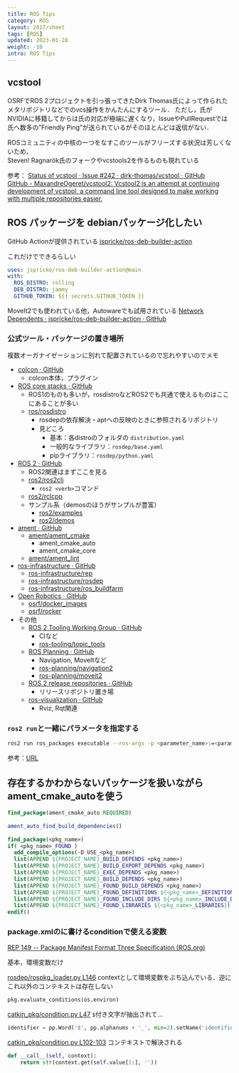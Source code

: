 ```yaml
---
title: ROS Tips
category: ROS
layout: 2017/sheet
tags: [ROS]
updated: 2023-01-28
weight: -10
intro: ROS Tips
---
```


## vcstool

OSRFでROS 2プロジェクトを引っ張ってきたDirk Thomas氏によって作られたメタリポジトリなどでのvcs操作をかんたんにするツール．
ただし，氏がNVIDIAに移籍してからは氏の対応が極端に遅くなり，IssueやPullRequestでは氏へ数多の”Friendly Ping”が送られているがそのほとんどは返信がない．  

ROSコミュニティの中核の一つをなすこのツールがフリーズする状況は芳しくないため，  
Steven! Ragnarök氏のフォークやvcstools2を作るものも現れている  

参考：
[Status of vcstool · Issue #242 · dirk-thomas/vcstool · GitHub](https://github.com/dirk-thomas/vcstool/issues/242)  
[GitHub - MaxandreOgeret/vcstool2: Vcstool2 is an attempt at continuing development of vcstool, a command line tool designed to make working with multiple repositories easier.](https://github.com/MaxandreOgeret/vcstool2/)  

## ROS パッケージを debianパッケージ化したい

GitHub Actionが提供されている
[jspricke/ros-deb-builder-action](https://github.com/jspricke/ros-deb-builder-action)

これだけでできるらしい

```yaml
uses: jspricke/ros-deb-builder-action@main
with:
  ROS_DISTRO: rolling
  DEB_DISTRO: jammy
  GITHUB_TOKEN: ${{ secrets.GITHUB_TOKEN }}
```

MoveIt2でも使われている他，Autowareでも試用されている
[Network Dependents · jspricke/ros-deb-builder-action · GitHub](https://github.com/jspricke/ros-deb-builder-action/network/dependents)

### 公式ツール・パッケージの置き場所

複数オーガナイゼーションに別れて配置されているので忘れやすいのでメモ

- [colcon · GitHub](https://github.com/colcon)
	- colcon本体，プラグイン
- [ROS core stacks · GitHub](https://github.com/ros)
	- ROS1のものも多いが，rosdistroなどROS2でも共通で使えるものはここにあることが多い
	- [ros/rosdistro](https://github.com/ros/rosdistro)
		- rosdepの依存解決・aptへの反映のときに参照されるリポジトリ
		- 見どころ
			- 基本：各distroのフォルダの `distribution.yaml`
			- 一般的なライブラリ：`rosdep/base.yaml`
			- pipライブラリ：`rosdep/python.yaml`
- [ROS 2 · GitHub](https://github.com/ros2)
	- ROS2関連はまずここを見る
	- [ros2/ros2cli](https://github.com/ros2/ros2cli)
		- `ros2 <verb>`コマンド
	- [ros2/rclcpp](https://github.com/ros2/rclcpp)
	- サンプル系（demosのほうがサンプルが豊富）
		- [ros2/examples](https://github.com/ros2/examples)
		- [ros2/demos](https://github.com/ros2/demos)
- [ament · GitHub](https://github.com/ament)
	- [ament/ament\_cmake](https://github.com/ament/ament_cmake)
		- ament_cmake_auto
		- ament_cmake_core
	- [ament/ament\_lint](https://github.com/ament/ament_lint)
- [ros-infrastructure · GitHub](https://github.com/ros-infrastructure)
	- [ros-infrastructure/rep](https://github.com/ros-infrastructure/rep)
	- [ros-infrastructure/rosdep](https://github.com/ros-infrastructure/rosdep)
	- [ros-infrastructure/ros\_buildfarm](https://github.com/ros-infrastructure/ros_buildfarm)
- [Open Robotics · GitHub](https://github.com/osrf)
	- [osrf/docker\_images](https://github.com/osrf/docker_images)
	- [osrf/rocker](https://github.com/osrf/rocker)
- その他
	- [ROS 2 Tooling Working Group · GitHub](https://github.com/ros-tooling)
		- CIなど
		- [ros-tooling/topic\_tools](https://github.com/ros-tooling/topic_tools)
	- [ROS Planning · GitHub](https://github.com/ros-planning)
		- Navigation, MoveItなど
		- [ros-planning/navigation2](https://github.com/ros-planning/navigation2)
		- [ros-planning/moveit2](https://github.com/ros-planning/moveit2)
	- [ROS 2 release repositories · GitHub](https://github.com/ros2-gbp)
		- リリースリポジトリ置き場
	- [ros-visualization · GitHub](https://github.com/ros-visualization)
		- Rviz, Rqt関連

### `ros2 run`と一緒にパラメータを指定する

```bash
ros2 run ros_packages executable --ros-args -p <parameter_name>:=<parameter_value>
```

参考：[URL](https://docs.ros.org/en/galactic/How-To-Guides/Node-arguments.html#setting-parameters-directly-from-the-command-line)

## 存在するかわからないパッケージを扱いながらament_cmake_autoを使う

```CMake
find_package(ament_cmake_auto REQUIRED)  
  
ament_auto_find_build_dependencies()  
  
find_package(<pkg_name>)  
if( <pkg_name>_FOUND )  
  add_compile_options(-D USE_<pkg_name>)  
  list(APPEND ${PROJECT_NAME}_BUILD_DEPENDS <pkg_name>)  
  list(APPEND ${PROJECT_NAME}_BUILD_EXPORT_DEPENDS <pkg_name>)  
  list(APPEND ${PROJECT_NAME}_EXEC_DEPENDS <pkg_name>)  
  list(APPEND ${PROJECT_NAME}_BUILD_DEPENDS <pkg_name>)  
  list(APPEND ${PROJECT_NAME}_FOUND_BUILD_DEPENDS <pkg_name>)  
  list(APPEND ${PROJECT_NAME}_FOUND_DEFINITIONS ${<pkg_name>_DEFINITIONS})  
  list(APPEND ${PROJECT_NAME}_FOUND_INCLUDE_DIRS ${<pkg_name>_INCLUDE_DIRS})  
  list(APPEND ${PROJECT_NAME}_FOUND_LIBRARIES ${<pkg_name>_LIBRARIES})  
endif()
```

### package.xmlの<depend>に書けるconditionで使える変数

[REP 149 -- Package Manifest Format Three Specification (ROS.org)](https://www.ros.org/reps/rep-0149.html#build-depend-multiple:~:text=condition%3D%22CONDITION_EXPRESSION%22,1%22%3Eroscpp%3C/depend%3E)

基本，環境変数だけ

[rosdep/rospkg_loader.py L146](https://github.com/ros-infrastructure/rosdep/blob/master/src/rosdep2/rospkg_loader.py#L146)
contextとして環境変数をぶち込んでいる．逆にこれ以外のコンテキストは存在しない

```python
pkg.evaluate_conditions(os.environ)
```
  
[catkin\_pkg/condition.py L47](https://github.com/ros-infrastructure/catkin_pkg/blob/master/src/catkin_pkg/condition.py#L47)
`$`付き文字が抽出されて...
  
```python
identifier = pp.Word('$', pp.alphanums + '_', min=2).setName('identifier')
```
  
[catkin\_pkg/condition.py L102-103](https://github.com/ros-infrastructure/catkin_pkg/blob/master/src/catkin_pkg/condition.py#L102-L103)
コンテキストで解決される

```python
def __call__(self, context):
	return str(context.get(self.value[1:], ''))
```